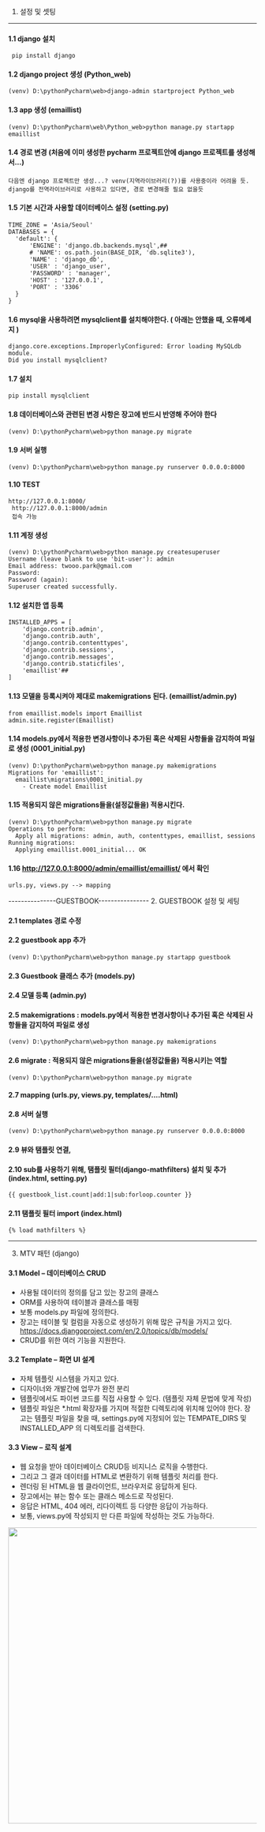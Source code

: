1. 설정 및 셋팅
-------------
#### 1.1 django 설치
  ```  pip install django ```

#### 1.2 django project 생성 (Python_web)
  ``` (venv) D:\pythonPycharm\web>django-admin startproject Python_web ```

#### 1.3 app 생성 (emaillist)
  ``` (venv) D:\pythonPycharm\web\Python_web>python manage.py startapp emaillist ```

#### 1.4 경로 변경 (처음에 이미 생성한 pycharm 프로젝트안에 django 프로젝트를 생성해서...)
```
다음엔 django 프로젝트만 생성...? venv(지역라이브러리(?))를 사용중이라 어려울 듯.
django를 전역라이브러리로 사용하고 있다면, 경로 변경해줄 필요 없을듯
```
#### 1.5 기본 시간과 사용할 데이터베이스 설정 (setting.py)
  ```
TIME_ZONE = 'Asia/Seoul'
DATABASES = {
    'default': {
        'ENGINE': 'django.db.backends.mysql',##
        # 'NAME': os.path.join(BASE_DIR, 'db.sqlite3'),
        'NAME' : 'django_db',
        'USER' : 'django_user',
        'PASSWORD' : 'manager',
        'HOST' : '127.0.0.1',
        'PORT' : '3306'
    }
}
```

#### 1.6 mysql을 사용하려면 mysqlclient를 설치해야한다. ( 아래는 안했을 때, 오류메세지 )
```
django.core.exceptions.ImproperlyConfigured: Error loading MySQLdb module.
Did you install mysqlclient?
```
#### 1.7 설치
```
pip install mysqlclient
```

#### 1.8 데이터베이스와 관련된 변경 사항은 장고에 반드시 반영해 주어야 한다
```
(venv) D:\pythonPycharm\web>python manage.py migrate
```

#### 1.9 서버 실행
```
(venv) D:\pythonPycharm\web>python manage.py runserver 0.0.0.0:8000
```

#### 1.10 TEST
```
http://127.0.0.1:8000/
 http://127.0.0.1:8000/admin
 접속 가능
```

#### 1.11 계정 생성
```
(venv) D:\pythonPycharm\web>python manage.py createsuperuser
Username (leave blank to use 'bit-user'): admin
Email address: twooo.park@gmail.com
Password:
Password (again):
Superuser created successfully.
```

#### 1.12 설치한 앱 등록
```
INSTALLED_APPS = [
    'django.contrib.admin',
    'django.contrib.auth',
    'django.contrib.contenttypes',
    'django.contrib.sessions',
    'django.contrib.messages',
    'django.contrib.staticfiles',
    'emaillist'##
]
```

#### 1.13 모델을 등록시켜야 제대로 makemigrations 된다. (emaillist/admin.py)
```
from emaillist.models import Emaillist
admin.site.register(Emaillist)
```

#### 1.14 models.py에서 적용한 변경사항이나 추가된 혹은 삭제된 사항들을 감지하여 파일로 생성 (0001_initial.py)
```
(venv) D:\pythonPycharm\web>python manage.py makemigrations
Migrations for 'emaillist':
  emaillist\migrations\0001_initial.py
    - Create model Emaillist
```

#### 1.15 적용되지 않은 migrations들을(설정값들을) 적용시킨다.
```
(venv) D:\pythonPycharm\web>python manage.py migrate
Operations to perform:
  Apply all migrations: admin, auth, contenttypes, emaillist, sessions
Running migrations:
  Applying emaillist.0001_initial... OK
```

#### 1.16 http://127.0.0.1:8000/admin/emaillist/emaillist/ 에서 확인
```
urls.py, views.py --> mapping
```


---------------GUESTBOOK----------------
2. GUESTBOOK 설정 및 세팅
#### 2.1 templates 경로 수정

#### 2.2 guestbook app 추가
```
(venv) D:\pythonPycharm\web>python manage.py startapp guestbook
```

#### 2.3 Guestbook 클래스 추가 (models.py)

#### 2.4 모델 등록 (admin.py)

#### 2.5 makemigrations : models.py에서 적용한 변경사항이나 추가된 혹은 삭제된 사항들을 감지하여 파일로 생성
```
(venv) D:\pythonPycharm\web>python manage.py makemigrations
```

#### 2.6 migrate : 적용되지 않은 migrations들을(설정값들을) 적용시키는 역할
```
(venv) D:\pythonPycharm\web>python manage.py migrate
```

#### 2.7 mapping (urls.py, views.py, templates/....html)

#### 2.8 서버 실행
```
(venv) D:\pythonPycharm\web>python manage.py runserver 0.0.0.0:8000
```

#### 2.9 뷰와 탬플릿 연결,

#### 2.10 sub를 사용하기 위해, 탬플릿 필터(django-mathfilters) 설치 및 추가 (index.html, setting.py)
```
{{ guestbook_list.count|add:1|sub:forloop.counter }}
```

#### 2.11 탬플릿 필터 import (index.html)
```
{% load mathfilters %}
```

----------------------------------
3. MTV 패턴 (django)

#### 3.1 Model – 데이터베이스 CRUD
  - 사용될 데이터의 정의를 담고 있는 장고의 클래스
  - ORM를 사용하여 테이블과 클래스를 매핑
  - 보통 models.py 파일에 정의한다.
  - 장고는 테이블 및 컬럼을 자동으로 생성하기 위해 많은 규칙을 가지고 있다.
https://docs.djangoproject.com/en/2.0/topics/db/models/
  - CRUD를 위한 여러 기능을 지원한다.

#### 3.2 Template – 화면 UI 설계
  - 자체 템플릿 시스템을 가지고 있다.
  - 디자이너와 개발간에 업무가 완전 분리
  - 템플릿에서도 파이썬 코드를 직접 사용할 수 있다. (템플릿 자체 문법에 맞게 작성)
  - 템플릿 파일은 *.html 확장자를  가지며  적절한  디렉토리에  위치해  있어야  한다.
     	장고는 템플릿 파일을 찾을 때,  settings.py에 지정되어 있는 TEMPATE_DIRS 및 INSTALLED_APP 의 디렉토리를 검색한다.

#### 3.3 View – 로직 설계
  - 웹 요청을 받아  데이터베이스 CRUD등 비지니스 로직을 수행한다.
  - 그리고 그 결과 데이터를 HTML로 변환하기 위해 템플릿 처리를 한다.
  - 렌더링 된 HTML을 웹 클라이언트, 브라우저로 응답하게 된다.
  - 장고에서는 뷰는 함수 또는 클래스 메소드로 작성된다.
  - 응답은 HTML, 404 에러, 리다이렉트 등 다양한 응답이 가능하다.
  - 보통, views.py에 작성되지 만 다른 파일에 작성하는 것도 가능하다.

<img src="https://github.com/twooopark/DjangoPractice/blob/master/dataflow.JPG" width="700px" height="600px" />

